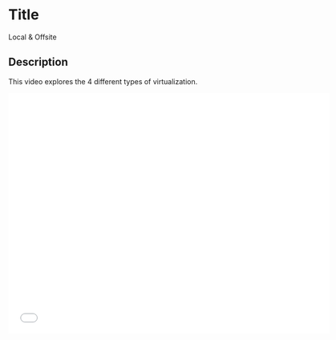 # Title
Local & Offsite


## Description
This video explores the 4 different types of virtualization.

<iframe width="640" height="480" src="//www.youtube.com/embed/wlB4NNg528g" frameborder="0" allowfullscreen></iframe>
